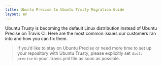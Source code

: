 ```yaml
---
title: Ubuntu Precise to Ubuntu Trusty Migration Guide
layout: en
---
```


Ubuntu Trusty is becoming the default Linux distribution instead of Ubuntu Precise on Travis CI. Here are the most common issues our customers ran into and how you can fix them.

> If you’d like to stay on Ubuntu Precise or need more time to set up your repository with Ubuntu Trusty, please explicitly set `dist: precise` in your .travis.yml file as soon as possible.
